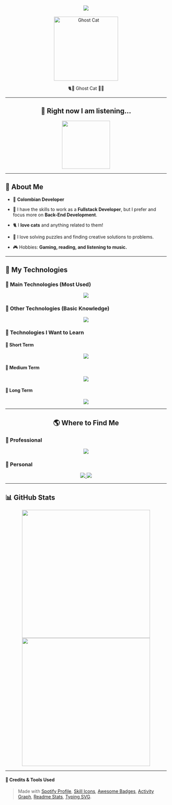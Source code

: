 <!-- Header / Titulo principal -->
<h1 align="center">
    <img src="https://readme-typing-svg.herokuapp.com?font=Fira+Code&size=40&duration=4000&pause=1000&color=FFD700&center=true&vCenter=true&multiline=true&width=650&height=120&lines=Hello,+I'm+Miguel!;Welcome+to+my+GitHub!"/>
</h1>
<p align="center">
  <img src="https://i.postimg.cc/Vsg3bvWF/test.jpg" alt="Ghost Cat" width="200px"/>
</p>
<p align="center">
  ‍🐈👀 Ghost Cat 🐾👻
</p>

---

<h2 align="center">🎵 Right now I am listening...</h2>
<p align="center">
    <a href="spotify.com">
    <img src="https://spotify-github-profile.kittinanx.com/api/view?uid=fisaajf2jcendz40ny6vsyl32&cover_image=true&theme=novatorem&show_offline=false&background_color=121212&interchange=false&bar_color=defd02&bar_color_cover=true)](https://github.com/kittinan/spotify-github-profile" height="150px">
  </a>
</p>

---

## 📛 About Me

- 🏬 **Colombian Developer**
- 🪪 I have the skills to work as a **Fullstack Developer**, but I prefer and focus more on **Back-End Development**.
- 🐈 I **love cats** and anything related to them!

- 🧩 I love solving puzzles and finding creative solutions to problems.
- 🎮 Hobbies: **Gaming, reading, and listening to music.**

---

## 🚀 My Technologies

### 🔹 Main Technologies (Most Used)
<p align="center">
  <a href="https://skillicons.dev">
    <img src="https://skillicons.dev/icons?i=java,spring,mysql,postgres,php,js,html,css,bootstrap" />
  </a>
</p>

### 🔸 Other Technologies (Basic Knowledge)
<p align="center">
  <a href="https://skillicons.dev">
    <img src="https://skillicons.dev/icons?i=jquery,ts,cpp,react,nodejs,git,linux" />
  </a>
</p>

### 🌱 Technologies I Want to Learn

#### 🔹 Short Term
<p align="center">
  <a href="https://skillicons.dev">
    <img src="https://skillicons.dev/icons?i=docker,mongodb,nextjs,tailwind,kali" />
  </a>
</p>

#### 🔸 Medium Term
<p align="center">
  <a href="https://skillicons.dev">
    <img src="https://skillicons.dev/icons?i=angular,nestjs,dotnet,aws,cs,laravel" />
  </a>
</p>

#### 🔻 Long Term
<p align="center">
  <a href="https://skillicons.dev">
    <img src="https://skillicons.dev/icons?i=androidstudio,flutter,vim,wordpress" />
  </a>
</p>

---

<h2 align="center">🌎 Where to Find Me</h2>

### 💼 Professional

<p align="center">
  <a href="https://www.linkedin.com/in/miguel-angel-castro-8513b5230/">
    <img src="https://img.shields.io/badge/LinkedIn-0077B5?style=for-the-badge&logo=linkedin&logoColor=white">
  </a>
</p>

### 🏡 Personal

<p align="center">
  <a href="https://www.instagram.com/migue_macf/?hl=es-la">
    <img src="https://img.shields.io/badge/Instagram-E4405F?style=for-the-badge&logo=instagram&logoColor=white" />
  </a>
  <a href="https://discordapp.com/users/593272913755504640">
    <img src="https://img.shields.io/badge/Discord-7289DA?style=for-the-badge&logo=discord&logoColor=white" />
  </a>
</p>

---

## 📊 GitHub Stats

<p align="center">
  <img src="https://github-readme-stats.vercel.app/api/top-langs/?username=Miguel52CF&layout=compact&langs_count=15&theme=merko" width="400px" />
  <img src="https://github-readme-stats.vercel.app/api?username=Miguel52CF&show_icons=true&theme=merko&hide_border=true&height=200" width="400px" />
</p>

---

#### 🔧 Credits & Tools Used

> Made with [Spotify Profile](https://github.com/kittinan/spotify-github-profile), [Skill Icons](https://github.com/tandpfun/skill-icons), [Awesome Badges](https://dev.to/envoy_/150-badges-for-github-pnk), [Activity Graph](https://github.com/Ashutosh00710/github-readme-activity-graph), [Readme Stats](https://github.com/anuraghazra/github-readme-stats), [Typing SVG](https://github.com/DenverCoder1/readme-typing-svg).
